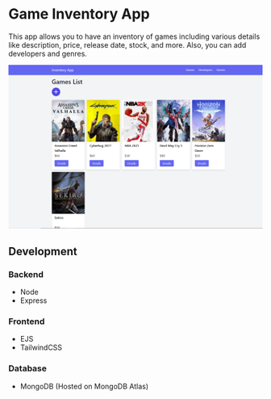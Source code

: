 # Game Inventory App

This app allows you to have an inventory of games including various details like description, price, release date, stock, and more. Also, you can add developers and genres.

![alt text](https://github.com/lucianomazzuca/games-inventory-app/blob/master/public/images/app-screen.png "Landing Page")

## Development
### Backend
* Node
* Express

### Frontend
* EJS
* TailwindCSS

### Database
* MongoDB (Hosted on MongoDB Atlas)

